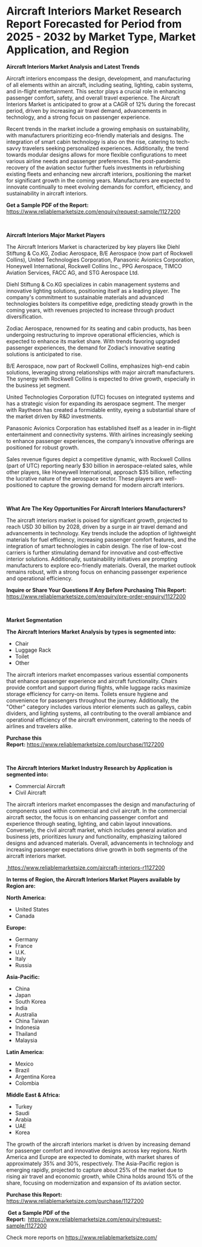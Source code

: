 <p><h1>Aircraft Interiors Market Research Report Forecasted for Period from 2025 -  2032 by Market Type, Market Application, and Region</h1></p><p><strong>Aircraft Interiors Market Analysis and Latest Trends</strong></p>
<p><p>Aircraft interiors encompass the design, development, and manufacturing of all elements within an aircraft, including seating, lighting, cabin systems, and in-flight entertainment. This sector plays a crucial role in enhancing passenger comfort, safety, and overall travel experience. The Aircraft Interiors Market is anticipated to grow at a CAGR of 12% during the forecast period, driven by increasing air travel demand, advancements in technology, and a strong focus on passenger experience.</p><p>Recent trends in the market include a growing emphasis on sustainability, with manufacturers prioritizing eco-friendly materials and designs. The integration of smart cabin technology is also on the rise, catering to tech-savvy travelers seeking personalized experiences. Additionally, the trend towards modular designs allows for more flexible configurations to meet various airline needs and passenger preferences. The post-pandemic recovery of the aviation sector further fuels investments in refurbishing existing fleets and enhancing new aircraft interiors, positioning the market for significant growth in the coming years. Manufacturers are expected to innovate continually to meet evolving demands for comfort, efficiency, and sustainability in aircraft interiors.</p></p>
<p><strong>Get a Sample PDF of the Report:&nbsp;</strong> <a href="https://www.reliablemarketsize.com/enquiry/request-sample/1127200?utm_campaign=3574&utm_medium=2&utm_source=Github&utm_content=ia&utm_term=30032025&utm_id=aircraft-interiors">https://www.reliablemarketsize.com/enquiry/request-sample/1127200</a></p>
<p>&nbsp;</p>
<p><strong>Aircraft Interiors Major Market Players</strong></p>
<p><p>The Aircraft Interiors Market is characterized by key players like Diehl Stiftung & Co.KG, Zodiac Aerospace, B/E Aerospace (now part of Rockwell Collins), United Technologies Corporation, Panasonic Avionics Corporation, Honeywell International, Rockwell Collins Inc., PPG Aerospace, TIMCO Aviation Services, FACC AG, and STG Aerospace Ltd. </p><p>Diehl Stiftung & Co.KG specializes in cabin management systems and innovative lighting solutions, positioning itself as a leading player. The company's commitment to sustainable materials and advanced technologies bolsters its competitive edge, predicting steady growth in the coming years, with revenues projected to increase through product diversification.</p><p>Zodiac Aerospace, renowned for its seating and cabin products, has been undergoing restructuring to improve operational efficiencies, which is expected to enhance its market share. With trends favoring upgraded passenger experiences, the demand for Zodiac’s innovative seating solutions is anticipated to rise.</p><p>B/E Aerospace, now part of Rockwell Collins, emphasizes high-end cabin solutions, leveraging strong relationships with major aircraft manufacturers. The synergy with Rockwell Collins is expected to drive growth, especially in the business jet segment.</p><p>United Technologies Corporation (UTC) focuses on integrated systems and has a strategic vision for expanding its aerospace segment. The merger with Raytheon has created a formidable entity, eyeing a substantial share of the market driven by R&D investments.</p><p>Panasonic Avionics Corporation has established itself as a leader in in-flight entertainment and connectivity systems. With airlines increasingly seeking to enhance passenger experiences, the company’s innovative offerings are positioned for robust growth.</p><p>Sales revenue figures depict a competitive dynamic, with Rockwell Collins (part of UTC) reporting nearly $30 billion in aerospace-related sales, while other players, like Honeywell International, approach $35 billion, reflecting the lucrative nature of the aerospace sector. These players are well-positioned to capture the growing demand for modern aircraft interiors.</p></p>
<p>&nbsp;</p>
<p><strong>What Are The Key Opportunities For Aircraft Interiors Manufacturers?</strong></p>
<p><p>The aircraft interiors market is poised for significant growth, projected to reach USD 30 billion by 2028, driven by a surge in air travel demand and advancements in technology. Key trends include the adoption of lightweight materials for fuel efficiency, increasing passenger comfort features, and the integration of smart technologies in cabin design. The rise of low-cost carriers is further stimulating demand for innovative and cost-effective interior solutions. Additionally, sustainability initiatives are prompting manufacturers to explore eco-friendly materials. Overall, the market outlook remains robust, with a strong focus on enhancing passenger experience and operational efficiency.</p></p>
<p><strong>Inquire or Share Your Questions If Any Before Purchasing This Report:</strong> <a href="https://www.reliablemarketsize.com/enquiry/pre-order-enquiry/1127200?utm_campaign=3574&utm_medium=2&utm_source=Github&utm_content=ia&utm_term=30032025&utm_id=aircraft-interiors">https://www.reliablemarketsize.com/enquiry/pre-order-enquiry/1127200</a></p>
<p>&nbsp;</p>
<p><strong>Market Segmentation</strong></p>
<p><strong>The Aircraft Interiors Market Analysis by types is segmented into:</strong></p>
<p><ul><li>Chair</li><li>Luggage Rack</li><li>Toilet</li><li>Other</li></ul></p>
<p><p>The aircraft interiors market encompasses various essential components that enhance passenger experience and aircraft functionality. Chairs provide comfort and support during flights, while luggage racks maximize storage efficiency for carry-on items. Toilets ensure hygiene and convenience for passengers throughout the journey. Additionally, the "Other" category includes various interior elements such as galleys, cabin dividers, and lighting systems, all contributing to the overall ambiance and operational efficiency of the aircraft environment, catering to the needs of airlines and travelers alike.</p></p>
<p><strong>Purchase this Report:&nbsp;</strong><a href="https://www.reliablemarketsize.com/purchase/1127200?utm_campaign=3574&utm_medium=2&utm_source=Github&utm_content=ia&utm_term=30032025&utm_id=aircraft-interiors">https://www.reliablemarketsize.com/purchase/1127200</a></p>
<p>&nbsp;</p>
<p><strong>The Aircraft Interiors Market Industry Research by Application is segmented into:</strong></p>
<p><ul><li>Commercial Aircraft</li><li>Civil Aircraft</li></ul></p>
<p><p>The aircraft interiors market encompasses the design and manufacturing of components used within commercial and civil aircraft. In the commercial aircraft sector, the focus is on enhancing passenger comfort and experience through seating, lighting, and cabin layout innovations. Conversely, the civil aircraft market, which includes general aviation and business jets, prioritizes luxury and functionality, emphasizing tailored designs and advanced materials. Overall, advancements in technology and increasing passenger expectations drive growth in both segments of the aircraft interiors market.</p></p>
<p><a href="https://www.reliablemarketsize.com/aircraft-interiors-r1127200?utm_campaign=3574&utm_medium=2&utm_source=Github&utm_content=ia&utm_term=30032025&utm_id=aircraft-interiors">&nbsp;https://www.reliablemarketsize.com/aircraft-interiors-r1127200</a></p>
<p><strong>In terms of Region, the Aircraft Interiors Market Players available by Region are:</strong></p>
<p>
    <p> <strong> North America: </strong>
        <ul>
            <li>United States</li>
            <li>Canada</li>
        </ul>
        </p> 
    <p> <strong> Europe: </strong>
        <ul>
            <li>Germany</li>
            <li>France</li>
            <li>U.K.</li>
            <li>Italy</li>
            <li>Russia</li>
        </ul>
        </p> 
    <p> <strong> Asia-Pacific: </strong>
        <ul>
            <li>China</li>
            <li>Japan</li>
            <li>South Korea</li>
            <li>India</li>
            <li>Australia</li>
            <li>China Taiwan</li>
            <li>Indonesia</li>
            <li>Thailand</li>
            <li>Malaysia</li>
        </ul>
        </p> 
    <p> <strong> Latin America: </strong>
        <ul>
            <li>Mexico</li>
            <li>Brazil</li>
            <li>Argentina Korea</li>
            <li>Colombia</li>
        </ul>
        </p> 
    <p> <strong> Middle East & Africa: </strong>
        <ul>
            <li>Turkey</li>
            <li>Saudi</li>
            <li>Arabia</li>
            <li>UAE</li>
            <li>Korea</li>
        </ul>
    </p>
    </p>
<p><p>The growth of the aircraft interiors market is driven by increasing demand for passenger comfort and innovative designs across key regions. North America and Europe are expected to dominate, with market shares of approximately 35% and 30%, respectively. The Asia-Pacific region is emerging rapidly, projected to capture about 25% of the market due to rising air travel and economic growth, while China holds around 15% of the share, focusing on modernization and expansion of its aviation sector.</p></p>
<p><strong>Purchase this Report: </strong><a href="https://www.reliablemarketsize.com/purchase/1127200?utm_campaign=3574&utm_medium=2&utm_source=Github&utm_content=ia&utm_term=30032025&utm_id=aircraft-interiors">https://www.reliablemarketsize.com/purchase/1127200</a></p>
<p>&nbsp;<strong>Get a Sample PDF of the Report:&nbsp;&nbsp;</strong><a href="https://www.reliablemarketsize.com/enquiry/request-sample/1127200?utm_campaign=3574&utm_medium=2&utm_source=Github&utm_content=ia&utm_term=30032025&utm_id=aircraft-interiors">https://www.reliablemarketsize.com/enquiry/request-sample/1127200</a></p>
<p><strong></strong></p>
<p>Check more reports on <a href="https://www.reliablemarketsize.com/?utm_campaign=3574&utm_medium=2&utm_source=Github&utm_content=ia&utm_term=30032025&utm_id=aircraft-interiors">https://www.reliablemarketsize.com/</a></p>